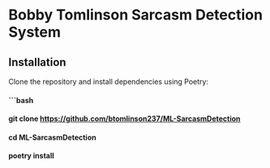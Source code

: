 # Bobby Tomlinson Sarcasm Detection System


## Installation

Clone the repository and install dependencies using Poetry:

#### ```bash
#### git clone https://github.com/btomlinson237/ML-SarcasmDetection
#### cd ML-SarcasmDetection
#### poetry install
